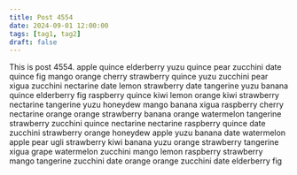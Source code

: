 ```yaml
---
title: Post 4554
date: 2024-09-01 12:00:00
tags: [tag1, tag2]
draft: false
---
```

This is post 4554.
apple
quince
elderberry
yuzu
quince
pear
zucchini
date
quince
fig
mango
orange
cherry
strawberry
quince
yuzu
zucchini
pear
xigua
zucchini
nectarine
date
lemon
strawberry
date
tangerine
yuzu
banana
quince
elderberry
fig
raspberry
quince
kiwi
lemon
orange
kiwi
strawberry
nectarine
tangerine
yuzu
honeydew
mango
banana
xigua
raspberry
cherry
nectarine
orange
orange
strawberry
banana
orange
watermelon
tangerine
strawberry
zucchini
quince
nectarine
nectarine
raspberry
quince
date
zucchini
strawberry
orange
honeydew
apple
yuzu
banana
date
watermelon
apple
pear
ugli
strawberry
kiwi
banana
yuzu
orange
strawberry
tangerine
xigua
grape
watermelon
zucchini
mango
lemon
raspberry
strawberry
mango
tangerine
zucchini
date
orange
orange
zucchini
date
elderberry
fig
